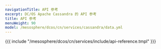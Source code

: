 ```yaml
---
navigationTitle: API 参考
excerpt: DC/OS Apache Cassandra 的 API 参考
title: API 参考
menuWeight: 90
model: /mesosphere/dcos/cn/services/cassandra/data.yml
---
```


{{{ include "/mesosphere/dcos/cn/services/include/api-reference.tmpl" }}}
